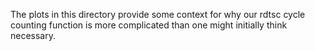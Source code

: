 The plots in this directory provide some context for why our rdtsc cycle
counting function is more complicated than one might initially think necessary.
